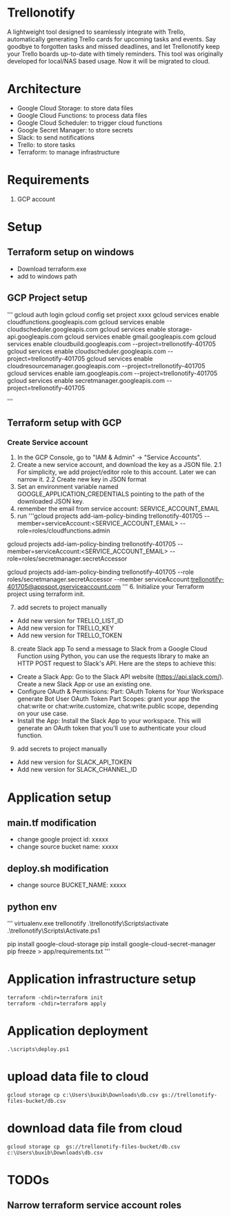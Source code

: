 # Trellonotify
A lightweight tool designed to seamlessly integrate with Trello, automatically generating Trello cards for upcoming tasks and events. Say goodbye to forgotten tasks and missed deadlines, and let Trellonotify keep your Trello boards up-to-date with timely reminders.
This tool was originally developed for local/NAS based usage. Now it will be migrated to cloud. 

# Architecture
- Google Cloud Storage: to store data files
- Google Cloud Functions: to process data files
- Google Cloud Scheduler: to trigger cloud functions
- Google Secret Manager: to store secrets
- Slack: to send notifications
- Trello: to store tasks
- Terraform: to manage infrastructure

# Requirements
1. GCP account

# Setup
## Terraform setup on windows
- Download terraform.exe
- add to windows path

## GCP Project setup
'''
gcloud auth login
gcloud config set project xxxx
gcloud services enable cloudfunctions.googleapis.com
gcloud services enable cloudscheduler.googleapis.com
gcloud services enable storage-api.googleapis.com
gcloud services enable gmail.googleapis.com
gcloud services enable cloudbuild.googleapis.com --project=trellonotify-401705
gcloud services enable cloudscheduler.googleapis.com --project=trellonotify-401705
gcloud services enable cloudresourcemanager.googleapis.com --project=trellonotify-401705
gcloud services enable iam.googleapis.com --project=trellonotify-401705
gcloud services enable secretmanager.googleapis.com --project=trellonotify-401705

'''

## Terraform setup with GCP
### Create Service account
1. In the GCP Console, go to "IAM & Admin" → "Service Accounts".
2. Create a new service account, and download the key as a JSON file.
2.1 For simplicity, we add project/editor role to this account. Later we can narrow it.
2.2 Create new key in JSON format
3. Set an environment variable named GOOGLE_APPLICATION_CREDENTIALS pointing to the path of the downloaded JSON key.
4. remember the email from service account: SERVICE_ACCOUNT_EMAIL
5. run 
'''gcloud projects add-iam-policy-binding trellonotify-401705 --member=serviceAccount:<SERVICE_ACCOUNT_EMAIL> --role=roles/cloudfunctions.admin

gcloud projects add-iam-policy-binding trellonotify-401705 --member=serviceAccount:<SERVICE_ACCOUNT_EMAIL> --role=roles/secretmanager.secretAccessor

gcloud projects add-iam-policy-binding trellonotify-401705 --role roles/secretmanager.secretAccessor --member serviceAccount:trellonotify-401705@appspot.gserviceaccount.com
'''
6. Initialize your Terraform project using terraform init.

7. add secrets to project manually
- Add new version for TRELLO_LIST_ID
- Add new version for TRELLO_KEY
- Add new version for TRELLO_TOKEN

8. create Slack app
To send a message to Slack from a Google Cloud Function using Python, you can use the requests library to make an HTTP POST request to Slack's API. Here are the steps to achieve this:

- Create a Slack App:
    Go to the Slack API website (https://api.slack.com/).
    Create a new Slack App or use an existing one.
- Configure OAuth & Permissions:
    Part: OAuth Tokens for Your Workspace generate Bot User OAuth Token
    Part Scopes: grant your app the chat:write or chat:write.customize, chat:write.public scope, depending on your use case.
- Install the App:
    Install the Slack App to your workspace. This will generate an OAuth token that you'll use to authenticate your cloud function.

9. add secrets to project manually
- Add new version for SLACK_API_TOKEN
- Add new version for SLACK_CHANNEL_ID



# Application setup
## main.tf modification
- change google project id: xxxxx
- change source bucket name: xxxxx

## deploy.sh modification
- change source BUCKET_NAME: xxxxx

## python env
'''
virtualenv.exe trellonotify
.\trellonotify\Scripts\activate
.\trellonotify\Scripts\Activate.ps1

pip install google-cloud-storage
pip install google-cloud-secret-manager
pip freeze > app/requirements.txt
'''

# Application infrastructure setup
```
terraform -chdir=terraform init
terraform -chdir=terraform apply
```
# Application deployment
```
.\scripts\deploy.ps1
```

# upload data file to cloud
```
gcloud storage cp c:\Users\buxib\Downloads\db.csv gs://trellonotify-files-bucket/db.csv 
```

# download data file from cloud
```
gcloud storage cp  gs://trellonotify-files-bucket/db.csv c:\Users\buxib\Downloads\db.csv
```

# TODOs
## Narrow terraform service account roles